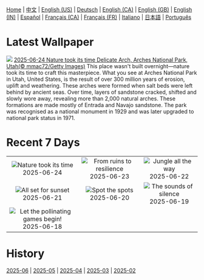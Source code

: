 [Home](../README.md) | [中文](zh-CN.md) | [English (US)](en-US.md) | [Deutsch](de-DE.md) | [English (CA)](en-CA.md) | [English (GB)](en-GB.md) | [English (IN)](en-IN.md) | [Español](es-ES.md) | [Français (CA)](fr-CA.md) | [Français (FR)](fr-FR.md) | [Italiano](it-IT.md) | [日本語](ja-JP.md) | [Português](pt-BR.md)

# Latest Wallpaper
![](https://www.bing.com/th?id=OHR.DelicateArch_EN-GB9851304724_UHD.jpg)
[2025-06-24 Nature took its time Delicate Arch, Arches National Park, Utah(© mmac72/Getty Images)](https://www.bing.com/th?id=OHR.DelicateArch_EN-GB9851304724_UHD.jpg)
This place wasn't built overnight—nature took its time to craft this masterpiece. What you see at Arches National Park in Utah, United States, is the result of over 300 million years of erosion, uplift and weathering. These arches were formed when salt beds were left behind by ancient seas. Over time, layers of sandstone cracked, shifted and slowly wore away, revealing more than 2,000 natural arches. These formations are made mostly of Entrada and Navajo sandstone. The park was recognised as a national monument in 1929 and was later upgraded to national park status in 1971.

# Recent 7 Days
|  |  |  |
|:---:|:---:|:---:|
| ![](https://www.bing.com/th?id=OHR.DelicateArch_EN-GB9851304724_400x240.jpg "Nature took its time") 2025-06-24 | ![](https://www.bing.com/th?id=OHR.DresdenElbe_EN-GB9622986558_400x240.jpg "From ruins to resilience") 2025-06-23 | ![](https://www.bing.com/th?id=OHR.AmazonEcuador_EN-GB9331182171_400x240.jpg "Jungle all the way") 2025-06-22 |
| ![](https://www.bing.com/th?id=OHR.IcelandSolstice_EN-GB9174447978_400x240.jpg "All set for sunset") 2025-06-21 | ![](https://www.bing.com/th?id=OHR.SerengetiGiraffe_EN-GB0487583415_400x240.jpg "Spot the spots") 2025-06-20 | ![](https://www.bing.com/th?id=OHR.DolomitiEstate_EN-GB8739058818_400x240.jpg "The sounds of silence") 2025-06-19 |
| ![](https://www.bing.com/th?id=OHR.AsianSwallowtail_EN-GB8497991107_400x240.jpg "Let the pollinating games begin!") 2025-06-18 |  |  |

# History
[2025-06](../archives/wallpaper/en-GB/w_2025_06.md) | [2025-05](../archives/wallpaper/en-GB/w_2025_05.md) | [2025-04](../archives/wallpaper/en-GB/w_2025_04.md) | [2025-03](../archives/wallpaper/en-GB/w_2025_03.md) | [2025-02](../archives/wallpaper/en-GB/w_2025_02.md)

